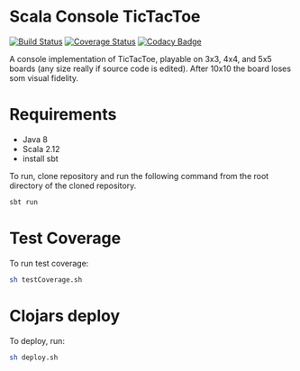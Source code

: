 # Scala Console TicTacToe
[![Build Status](https://travis-ci.org/kyle-annen/scala-tictactoe.svg?branch=master)](https://travis-ci.org/kyle-annen/scala-tictactoe)
[![Coverage Status](https://coveralls.io/repos/github/kyle-annen/consoletictactoe/badge.svg?branch=master)](https://coveralls.io/github/kyle-annen/scala-tictactoe)
[![Codacy Badge](https://api.codacy.com/project/badge/Grade/068dd8bb9d70458685228ec9fab3c164)](https://www.codacy.com/app/kyle-annen/consoletictactoe?utm_source=github.com&amp;utm_medium=referral&amp;utm_content=kyle-annen/scala-tictactoe&amp;utm_campaign=Badge_Grade)


A console implementation of TicTacToe, playable on 3x3, 4x4, and 5x5 boards (any size really if source code is edited). After 10x10 the board loses som visual fidelity.

# Requirements

- Java 8
- Scala 2.12
- install sbt

To run, clone repository and run the following command from the root directory of the cloned repository.


``` bash
sbt run
```


# Test Coverage

To run test coverage:

```bash
sh testCoverage.sh
```

# Clojars deploy

To deploy, run:

```bash
sh deploy.sh
```
